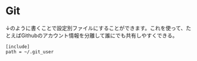 # Git

↓のように書くことで設定別ファイルにすることができます。これを使って、たとえばGithubのアカウント情報を分離して誰にでも共有しやすくできる。
```
[include]
path = ~/.git_user
```
